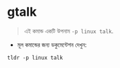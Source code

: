 # gtalk

> এই কমান্ড একটি উপনাম `-p linux talk`.

- মূল কমান্ডের জন্য ডকুমেন্টেশন দেখুন:

`tldr -p linux talk`
